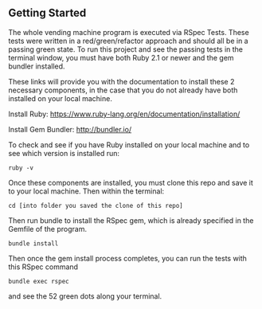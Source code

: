 <h2>Getting Started</h2> 

The whole vending machine program is executed via RSpec Tests. These tests were written in a red/green/refactor approach and should
all be in a passing green state. To run this project and see the passing tests in the terminal window, you must have both Ruby 2.1 or newer
and the gem bundler installed.

These links will provide you with the documentation to install these 2 necessary components, in the case that you do not already have both
installed on your local machine. 

Install Ruby: https://www.ruby-lang.org/en/documentation/installation/

Install Gem Bundler: http://bundler.io/

To check and see if you have Ruby installed on your local machine and to see which version is installed run:

```
ruby -v
```

Once these components are installed, you must clone this repo and save it to your local machine. Then within the terminal: 

```
cd [into folder you saved the clone of this repo]
```

Then run bundle to install the RSpec gem, which is already specified in the Gemfile of the program.

```
bundle install
```

Then once the gem install process completes, you can run the tests with this RSpec command 

```
bundle exec rspec
```

and see the 52 green dots along your terminal.
